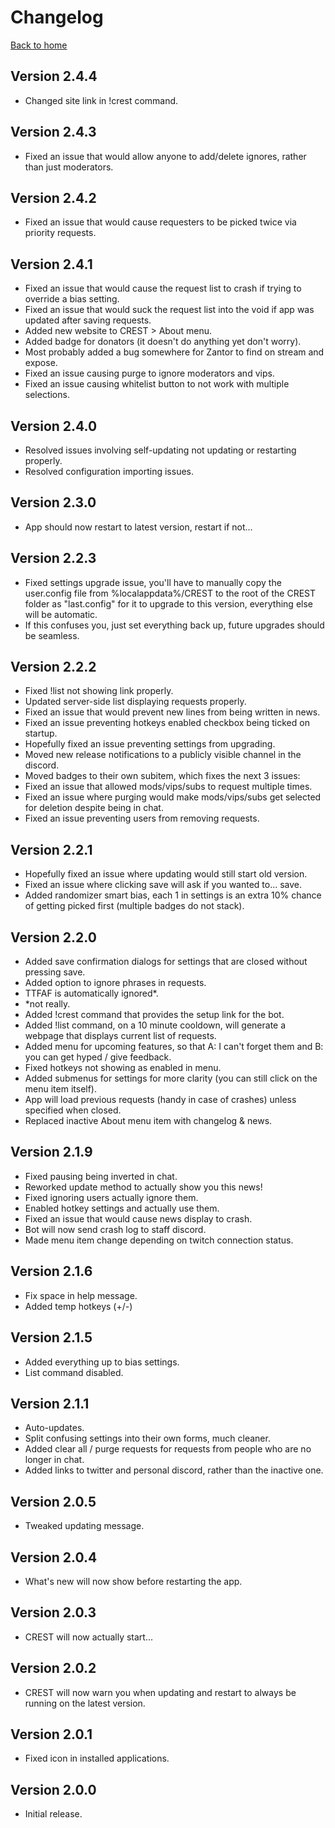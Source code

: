 # Changelog

[Back to home](../index.md)

## Version 2.4.4

- Changed site link in !crest command.

## Version 2.4.3

- Fixed an issue that would allow anyone to add/delete ignores, rather than just moderators.

## Version 2.4.2

- Fixed an issue that would cause requesters to be picked twice via priority requests.

## Version 2.4.1

- Fixed an issue that would cause the request list to crash if trying to override a bias setting.
- Fixed an issue that would suck the request list into the void if app was updated after saving requests.
- Added new website to CREST > About menu.
- Added badge for donators (it doesn't do anything yet don't worry).
- Most probably added a bug somewhere for Zantor to find on stream and expose.
- Fixed an issue causing purge to ignore moderators and vips.
- Fixed an issue causing whitelist button to not work with multiple selections.

## Version 2.4.0

- Resolved issues involving self-updating not updating or restarting properly.
- Resolved configuration importing issues.

## Version 2.3.0

- App should now restart to latest version, restart if not...

## Version 2.2.3

- Fixed settings upgrade issue, you'll have to manually copy the user.config file from %localappdata%/CREST to the root of the CREST folder as "last.config" for it to upgrade to this version, everything else will be automatic.
- If this confuses you, just set everything back up, future upgrades should be seamless.

## Version 2.2.2

- Fixed !list not showing link properly.
- Updated server-side list displaying requests properly.
- Fixed an issue that would prevent new lines from being written in news.
- Fixed an issue preventing hotkeys enabled checkbox being ticked on startup.
- Hopefully fixed an issue preventing settings from upgrading.
- Moved new release notifications to a publicly visible channel in the discord.
- Moved badges to their own subitem, which fixes the next 3 issues:
- Fixed an issue that allowed mods/vips/subs to request multiple times.
- Fixed an issue where purging would make mods/vips/subs get selected for deletion despite being in chat.
- Fixed an issue preventing users from removing requests.

## Version 2.2.1

- Hopefully fixed an issue where updating would still start old version.
- Fixed an issue where clicking save will ask if you wanted to... save.
- Added randomizer smart bias, each 1 in settings is an extra 10% chance of getting picked first (multiple badges do not stack).

## Version 2.2.0

- Added save confirmation dialogs for settings that are closed without pressing save.
- Added option to ignore phrases in requests.
- TTFAF is automatically ignored*.
- *not really.
- Added !crest command that provides the setup link for the bot.
- Added !list command, on a 10 minute cooldown, will generate a webpage that displays current list of requests.
- Added menu for upcoming features, so that A: I can't forget them and B: you can get hyped / give feedback.
- Fixed hotkeys not showing as enabled in menu.
- Added submenus for settings for more clarity (you can still click on the menu item itself).
- App will load previous requests (handy in case of crashes) unless specified when closed.
- Replaced inactive About menu item with changelog & news.

## Version 2.1.9

- Fixed pausing being inverted in chat.
- Reworked update method to actually show you this news!
- Fixed ignoring users actually ignore them.
- Enabled hotkey settings and actually use them.
- Fixed an issue that would cause news display to crash.
- Bot will now send crash log to staff discord.
- Made menu item change depending on twitch connection status.

## Version 2.1.6

- Fix space in help message.
- Added temp hotkeys (+/-)

## Version 2.1.5

- Added everything up to bias settings.
- List command disabled.

## Version 2.1.1

- Auto-updates.
- Split confusing settings into their own forms, much cleaner.
- Added clear all / purge requests for requests from people who are no longer in chat.
- Added links to twitter and personal discord, rather than the inactive one.

## Version 2.0.5

- Tweaked updating message.

## Version 2.0.4

- What's new will now show before restarting the app.

## Version 2.0.3

- CREST will now actually start...

## Version 2.0.2

- CREST will now warn you when updating and restart to always be running on the latest version.

## Version 2.0.1

- Fixed icon in installed applications.

## Version 2.0.0

- Initial release.

